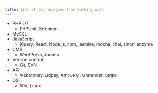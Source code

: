 ```yaml
---
title: List of technologies I am working with 
---
```


* PHP 5/7
    * PHPUnit, Selenium
* MySQL
* JavaScript
    * jQuery, React, Node.js, npm, jasmine, mocha, chai, sinon, enzyme
* CMS
    * WordPress, Joomla
* Version control 
    * Git, SVN
* API
    * WebMoney, Liqpay, AmoCRM, Unisender, Stripe
* OS 
    * Win, Linux